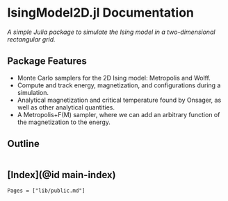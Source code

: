# IsingModel2D.jl Documentation

*A simple Julia package to simulate the Ising model in a two-dimensional rectangular grid.*

## Package Features

- Monte Carlo samplers for the 2D Ising model: Metropolis and Wolff.
- Compute and track energy, magnetization, and configurations during a simulation.
- Analytical magnetization and critical temperature found by Onsager, as well as other analytical quantities.
- A Metropolis+F(M) sampler, where we can add an arbitrary function of the magnetization to the energy.

## Outline

```@contents
```

## [Index](@id main-index)

```@index
Pages = ["lib/public.md"]
```